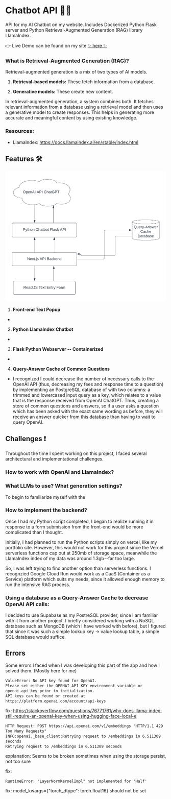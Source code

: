 # Chatbot API 🤖✨

API for my AI Chatbot on my website. Includes Dockerized Python Flask server and Python Retrieval-Augmented Generation (RAG) library LlamaIndex.

👉 Live Demo can be found on my site [✨ here ✨](https://nickchubb.ca)

### What is Retrieval-Augmented Generation (RAG)?


Retrieval-augmented generation is a mix of two types of AI models.

1. **Retrieval-based models:** These fetch information from a database.

2. **Generative models:** These create new content.

In retrieval-augmented generation, a system combines both. It fetches relevant information from a database using a retrieval model and then uses a generative model to create responses. This helps in generating more accurate and meaningful content by using existing knowledge.


### Resources: 

- LlamaIndex: https://docs.llamaindex.ai/en/stable/index.html


## Features 🛠️

![Architecture Diagram](./chatbot-architecture.png)

1. **Front-end Text Popup**

- 

2. **Python LlamaIndex Chatbot**

- 

3. **Flask Python Webserver -- Containerized**

- 

4. **Query-Answer Cache of Common Questions**

- I recognized I could decrease the number of necessary calls to the OpenAI API (thus, decreasing my fees and response time to a question) by implementing an PostgreSQL database of with two columns: a trimmed and lowercased input query as a key, which relates to a value that is the response received from OpenAI ChatGPT. Thus, creating a store of common questions and answers, so if a user asks a question which has been asked with the exact same wording as before, they will receive an answer quicker from this database than having to wait to query OpenAI.

## Challenges ❗️

Throughout the time I spent working on this project, I faced several architectural and implementational challenges.

### How to work with OpenAI and LlamaIndex?

### What LLMs to use? What generation settings?

To begin to familiarize myself with the 

### How to implement the backend?

Once I had my Python script completed, I began to realize running it in response to a form submission from the front-end would be more complicated than I thought. 

Initially, I had planned to run the Python scripts simply on vercel, like my portfolio site. However, this would not work for this project since the Vercel serverless functions cap out at 250mb of storage space, meanwhile the LlamaIndex index of my data was around 1.3gb--far too large. 

So, I was left trying to find another option than serverless functions. I recognzied Google Cloud Run would work as a CaaS (Container as a Service) platform which suits my needs, since it allowed enough memory to run the intensive RAG process.

### Using a database as a Query-Answer Cache to decrease OpenAI API calls:

I decided to use Supabase as my PostreSQL provider, since I am familiar with it from another project. I briefly considered working with a NoSQL database such as MongoDB (which I have worked with before), but I figured that since it was such a simple lookup key -> value lookup table, a simple SQL database would suffice. 

## Errors

Some errors I faced when I was developing this part of the app and how I solved them. (Mostly here for me)

```
ValueError: No API key found for OpenAI.
Please set either the OPENAI_API_KEY environment variable or openai.api_key prior to initialization.
API keys can be found or created at https://platform.openai.com/account/api-keys
```

fix: https://stackoverflow.com/questions/76771761/why-does-llama-index-still-require-an-openai-key-when-using-hugging-face-local-e

```
HTTP Request: POST https://api.openai.com/v1/embeddings "HTTP/1.1 429 Too Many Requests"
INFO:openai._base_client:Retrying request to /embeddings in 6.511309 seconds
Retrying request to /embeddings in 6.511309 seconds
```

explanation: Seems to be broken sometimes when using the storage persist, not too sure 

fix: 

```
RuntimeError: "LayerNormKernelImpl" not implemented for 'Half'
```

fix: model_kwargs={"torch_dtype": torch.float16} should not be set